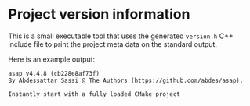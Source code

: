 # Project version information

This is a small executable tool that uses the generated `version.h` C++ include
file to print the project meta data on the standard output.

Here is an example output:

```text
asap v4.4.8 (cb228e8af73f)
By Abdessattar Sassi @ The Authors (https://github.com/abdes/asap).

Instantly start with a fully loaded CMake project

```
